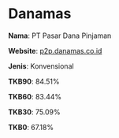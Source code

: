 # Danamas

**Nama**: PT Pasar Dana Pinjaman

**Website**: [p2p.danamas.co.id](https://p2p.danamas.co.id)

**Jenis**: Konvensional

**TKB90**: 84.51% 

**TKB60**: 83.44%

**TKB30**: 75.09%

**TKB0**: 67.18% 
